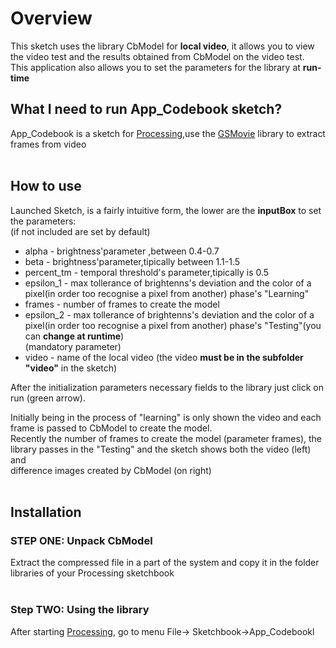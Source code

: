 # Overview #
This sketch uses the library CbModel for **local video**, it allows you to view the video test and the results obtained from CbModel on the video test.<br>This application also allows you to set the parameters for the library at <b>run-time</b>

<h2>What I need to run App_Codebook sketch?</h2>
App_Codebook  is a sketch  for <a href='http://processing.org/'>Processing</a>,use the <a href='http://users.design.ucla.edu/~acolubri/processing/gsvideo/home/advanced.html'>GSMovie</a> library to extract frames from video<br>
<br>
<h2>How to use</h2>
Launched Sketch, is a fairly intuitive form, the lower are the <b>inputBox</b> to set the parameters:<br>
(if not included are set by default)<br>
<ul><li>alpha - brightness'parameter ,between 0.4-0.7<br>
</li><li>beta - brightness'parameter,tipically between 1.1-1.5<br>
</li><li>percent_tm - temporal threshold's parameter,tipically is 0.5<br>
</li><li>epsilon_1 - max tollerance of brightenns's deviation and the color of a pixel(in    order too recognise a pixel from another) phase's "Learning"<br>
</li><li>frames - number of frames to create the model<br>
</li><li>epsilon_2 - max tollerance of brightenns's deviation and the color of a pixel(in order too recognise a pixel from another) phase's "Testing"(you can <b>change at runtime</b>)<br>
(mandatory parameter)<br>
</li><li>video - name of the local video  (the video <b>must be in the subfolder "video"</b> in the sketch)</li></ul>

After the initialization parameters necessary fields to the library just click on run (green arrow).<br>

Initially being in the process of "learning" is only shown the video and each frame is passed to CbModel to create the model.<br>
Recently the number of frames to create the model (parameter frames), the library passes in the "Testing" and the sketch shows both the video (left) and <br>difference images created by CbModel (on right)<br>
<br>
<h2>Installation</h2>
<h3>STEP ONE: Unpack CbModel</h3>
Extract the compressed file in a part of the system and copy it in the folder libraries of your Processing sketchbook<br>
<br>
<h3>Step TWO: Using the library</h3>
After starting <a href='http://processing.org/'>Processing</a>, go to menu File-> Sketchbook->App_Codebookl